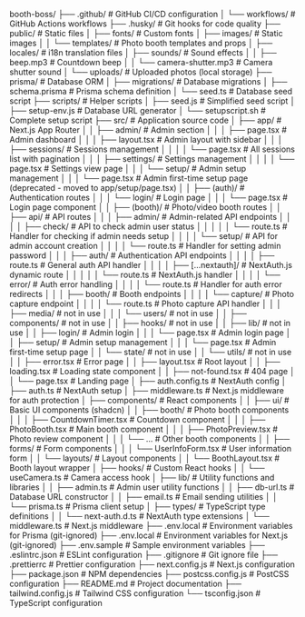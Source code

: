 booth-boss/
├── .github/                          # GitHub CI/CD configuration
│   └── workflows/                    # GitHub Actions workflows
├── .husky/                           # Git hooks for code quality
├── public/                           # Static files
│   ├── fonts/                        # Custom fonts
│   ├── images/                       # Static images
│   │   └── templates/                # Photo booth templates and props
│   ├── locales/                      # i18n translation files
│   ├── sounds/                       # Sound effects
│   │   ├── beep.mp3                  # Countdown beep
│   │   └── camera-shutter.mp3        # Camera shutter sound
│   └── uploads/                      # Uploaded photos (local storage)
├── prisma/                           # Database ORM
│   ├── migrations/                   # Database migrations
│   ├── schema.prisma                 # Prisma schema definition
│   └── seed.ts                       # Database seed script
├── scripts/                          # Helper scripts
│   ├── seed.js                     # Simplified seed script
│   ├── setup-env.js                  # Database URL generator
│   └── setupscript.sh                # Complete setup script
├── src/                              # Application source code
│   ├── app/                          # Next.js App Router
│   │   ├── admin/                    # Admin section
│   │   │   ├── page.tsx              # Admin dashboard
│   │   │   ├── layout.tsx            # Admin layout with sidebar
│   │   │   ├── sessions/             # Sessions management
│   │   │   │   └── page.tsx          # All sessions list with pagination
│   │   │   ├── settings/             # Settings management
│   │   │   │   └── page.tsx          # Settings view page
│   │   │   └── setup/                # Admin setup management 
│   │   │       └── page.tsx          # Admin first-time setup page (deprecated - moved to app/setup/page.tsx)
│   │   ├── (auth)/                   # Authentication routes
│   │   │   └── login/                # Login page
│   │   │       └── page.tsx          # Login page component
│   │   ├── (booth)/                  # Photo/video booth routes
│   │   ├── api/                      # API routes
│   │   │   ├── admin/                # Admin-related API endpoints
│   │   │   │   ├── check/            # API to check admin user status
│   │   │   │   │   └── route.ts      # Handler for checking if admin needs setup
│   │   │   │   └── setup/            # API for admin account creation
│   │   │   │       └── route.ts      # Handler for setting admin password
│   │   │   ├── auth/                 # Authentication API endpoints
│   │   │   │   ├── route.ts          # General auth API handler
│   │   │   │   ├── [...nextauth]/    # NextAuth.js dynamic route
│   │   │   │   │   └── route.ts      # NextAuth.js handler
│   │   │   │   └── error/            # Auth error handling
│   │   │   │       └── route.ts      # Handler for auth error redirects
│   │   │   ├── booth/                # Booth endpoints
│   │   │   │   └── capture/          # Photo capture endpoint
│   │   │   │       └── route.ts      # Photo capture API handler
│   │   │   ├── media/                # not in use
│   │   │   └── users/                # not in use
│   │   ├── components/               # not in use
│   │   ├── hooks/                    # not in use
│   │   ├── lib/                      # not in use
│   │   ├── login/                    # Admin login
│   │   │   └── page.tsx              # Admin login page
│   │   ├── setup/                    # Admin setup management 
│   │   │   └── page.tsx              # Admin first-time setup page
│   │   └── state/                    # not in use
│   │   └── utils/                    # not in use
│   │   ├── error.tsx                 # Error page
│   │   ├── layout.tsx                # Root layout
│   │   ├── loading.tsx               # Loading state component
│   │   ├── not-found.tsx             # 404 page
│   │   └── page.tsx                  # Landing page
│   ├── auth.config.ts                # NextAuth config
│   ├── auth.ts                       # NextAuth setup
│   ├── middleware.ts                 # Next.js middleware for auth protection
│   ├── components/                   # React components
│   │   ├── ui/                       # Basic UI components (shadcn)
│   │   ├── booth/                    # Photo booth components
│   │   │   ├── CountdownTimer.tsx    # Countdown component
│   │   │   ├── PhotoBooth.tsx        # Main booth component
│   │   │   ├── PhotoPreview.tsx      # Photo review component
│   │   │   └── ...                   # Other booth components
│   │   ├── forms/                    # Form components
│   │   │   └── UserInfoForm.tsx      # User information form
│   │   └── layouts/                  # Layout components
│   │       └── BoothLayout.tsx       # Booth layout wrapper
│   ├── hooks/                        # Custom React hooks
│   │   └── useCamera.ts              # Camera access hook
│   ├── lib/                          # Utility functions and libraries
│   │   ├── admin.ts                  # Admin user utility functions
│   │   ├── db-url.ts                 # Database URL constructor
│   │   ├── email.ts                  # Email sending utilities
│   │   └── prisma.ts                 # Prisma client setup
│   ├── types/                        # TypeScript type definitions
│   │   └── next-auth.d.ts            # NextAuth type extensions
│   └── middleware.ts                 # Next.js middleware
├── .env.local                        # Environment variables for Prisma (git-ignored)
├── .env.local                        # Environment variables for Next.js (git-ignored)
├── .env.sample                       # Sample environment variables
├── .eslintrc.json                    # ESLint configuration
├── .gitignore                        # Git ignore file
├── .prettierrc                       # Prettier configuration
├── next.config.js                    # Next.js configuration
├── package.json                      # NPM dependencies
├── postcss.config.js                 # PostCSS configuration
├── README.md                         # Project documentation
├── tailwind.config.js                # Tailwind CSS configuration
└── tsconfig.json                     # TypeScript configuration